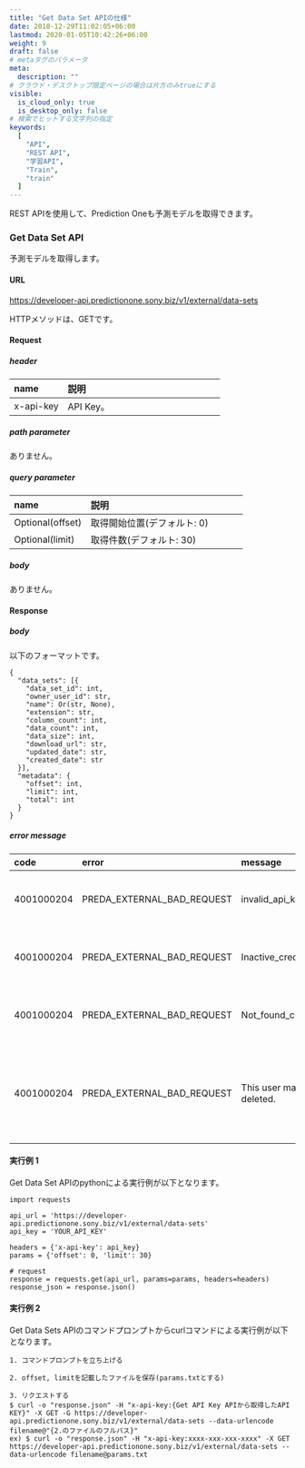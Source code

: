```yaml
---
title: "Get Data Set APIの仕様"
date: 2018-12-29T11:02:05+06:00
lastmod: 2020-01-05T10:42:26+06:00
weight: 9
draft: false
# metaタグのパラメータ
meta:
  description: ""
# クラウド・デスクトップ限定ページの場合は片方のみtrueにする
visible:
  is_cloud_only: true
  is_desktop_only: false
# 検索でヒットする文字列の指定
keywords:
  [
    "API",
    "REST API",
    "学習API",
    "Train",
    "train"
  ]
---
```


REST APIを使用して、Prediction Oneも予測モデルを取得できます。

### Get Data Set API

予測モデルを取得します。

#### URL

https://developer-api.predictionone.sony.biz/v1/external/data-sets

HTTPメソッドは、GETです。

#### Request

##### header

| name              | 説明              　　　　　　　　　　　　　　|
| :---------------- | :----------------------------------------- |
| x-api-key         | API Key。       |

##### path parameter

ありません。

##### query parameter

| name              | 説明              　　　　　　　　　　　　　　|
| :---------------- | :----------------------------------------- |
| Optional(offset)    | 取得開始位置(デフォルト: 0)|
| Optional(limit)    | 取得件数(デフォルト: 30)|

##### body

ありません。

#### Response

##### body

以下のフォーマットです。

```
{
  "data_sets": [{
    "data_set_id": int,
    "owner_user_id": str,
    "name": Or(str, None),
    "extension": str,
    "column_count": int,
    "data_count": int,
    "data_size": int,
    "download_url": str,
    "updated_date": str,
    "created_date": str
  }],
  "metadata": {
    "offset": int,
    "limit": int,
    "total": int
  }
}
```

##### error message

| code       | error       | message               | reason               |
| :--------- | :---------- | :-------------------- | :------------------- |
| 4001000204 | PREDA_EXTERNAL_BAD_REQUEST | invalid_api_key. | APIキーが存在しない |
| 4001000204 | PREDA_EXTERNAL_BAD_REQUEST | Inactive_credential. | APIキーが間違っている |
| 4001000204 | PREDA_EXTERNAL_BAD_REQUEST | Not_found_credential. | APIキーが間違っている |
| 4001000204 | PREDA_EXTERNAL_BAD_REQUEST | This user may be deleted. | ユーザー情報が削除されている可能性がある |

#### 実行例 1

Get Data Set APIのpythonによる実行例が以下となります。

```
import requests

api_url = 'https://developer-api.predictionone.sony.biz/v1/external/data-sets'
api_key = 'YOUR_API_KEY'

headers = {'x-api-key': api_key}
params = {'offset': 0, 'limit': 30}

# request
response = requests.get(api_url, params=params, headers=headers)
response_json = response.json()
```

#### 実行例 2

Get Data Sets APIのコマンドプロンプトからcurlコマンドによる実行例が以下となります。

```
1. コマンドプロンプトを立ち上げる

2. offset, limitを記載したファイルを保存(params.txtとする)

3. リクエストする
$ curl -o "response.json" -H "x-api-key:{Get API Key APIから取得したAPI KEY}" -X GET -G https://developer-api.predictionone.sony.biz/v1/external/data-sets --data-urlencode filename@"{2.のファイルのフルパス}"
ex) $ curl -o "response.json" -H "x-api-key:xxxx-xxx-xxx-xxxx" -X GET https://developer-api.predictionone.sony.biz/v1/external/data-sets --data-urlencode filename@params.txt
```

